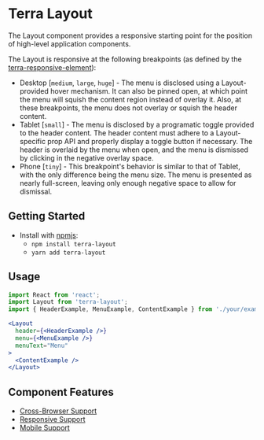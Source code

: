 # Terra Layout

The Layout component provides a responsive starting point for the position of high-level application components.

The Layout is responsive at the following breakpoints (as defined by the [terra-responsive-element](https://github.com/cerner/terra-core/blob/master/packages/terra-responsive-element/src/breakpoints.scss)):
* Desktop [`medium`, `large`, `huge`] - The menu is disclosed using a Layout-provided hover mechanism. It can also be pinned open, at which point the menu will squish the content region instead of overlay it. Also, at these breakpoints, the menu does not overlay or squish the header content.
* Tablet [`small`] - The menu is disclosed by a programatic toggle provided to the header content. The header content must adhere to a Layout-specific prop API and properly display a toggle button if necessary. The header is overlaid by the menu when open, and the menu is dismissed by clicking in the negative overlay space.
* Phone [`tiny`] - This breakpoint's behavior is similar to that of Tablet, with the only difference being the menu size. The menu is presented as nearly full-screen, leaving only enough negative space to allow for dismissal.

## Getting Started

- Install with [npmjs](https://www.npmjs.com):
  - `npm install terra-layout`
  - `yarn add terra-layout`

## Usage

```jsx
import React from 'react';
import Layout from 'terra-layout';
import { HeaderExample, MenuExample, ContentExample } from './your/examples';

<Layout
  header={<HeaderExample />}
  menu={<MenuExample />}
  menuText="Menu"
>
  <ContentExample />
</Layout>
```

## Component Features
* [Cross-Browser Support](https://github.com/cerner/terra-core/wiki/Component-Features#cross-browser-support)
* [Responsive Support](https://github.com/cerner/terra-core/wiki/Component-Features#responsive-support)
* [Mobile Support](https://github.com/cerner/terra-core/wiki/Component-Features#mobile-support)
